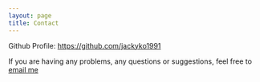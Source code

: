 ```yaml
---
layout: page
title: Contact
---
```


Github Profile: https://github.com/jackyko1991

If you are having any problems, any questions or suggestions, feel free to [email me](mailto:jackkykokoko@gmail.com)
